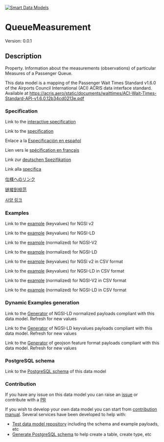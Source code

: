 [![Smart Data Models](https://smartdatamodels.org/wp-content/uploads/2022/01/SmartDataModels_logo.png "Logo")](https://smartdatamodels.org)
# QueueMeasurement
Version: 0.0.1

## Description 

Property. Information about the measurements (observations) of particular Measures of a Passenger Queue.

This data model is a mapping of the Passenger Wait Times Standard v1.6.0 of the Airports Council International (ACI) ACRIS data interface standard. Available at https://acris.aero/static/documents/waittimes/ACI-Wait-Times-Standard-API-v1.6.0.12b34cd0213e.pdf
### Specification

Link to the [interactive specification](https://swagger.lab.fiware.org/?url=https://smart-data-models.github.io/dataModel.ACRIS/QueueMeasurement/swagger.yaml)

Link to the [specification](https://github.com/smart-data-models/dataModel.ACRIS/blob/master/QueueMeasurement/doc/spec.md)

Enlace a la [Especificación en español](https://github.com/smart-data-models/dataModel.ACRIS/blob/master/QueueMeasurement/doc/spec_ES.md)

Lien vers le [spécification en français](https://github.com/smart-data-models/dataModel.ACRIS/blob/master/QueueMeasurement/doc/spec_FR.md)

Link zur [deutschen Spezifikation](https://github.com/smart-data-models/dataModel.ACRIS/blob/master/QueueMeasurement/doc/spec_DE.md)

Link alla [specifica](https://github.com/smart-data-models/dataModel.ACRIS/blob/master/QueueMeasurement/doc/spec_IT.md)

[仕様へのリンク](https://github.com/smart-data-models/dataModel.ACRIS/blob/master/QueueMeasurement/doc/spec_JA.md)

[链接到规范](https://github.com/smart-data-models/dataModel.ACRIS/blob/master/QueueMeasurement/doc/spec_ZH.md)

[사양 링크](https://github.com/smart-data-models/dataModel.ACRIS/blob/master/QueueMeasurement/doc/spec_KO.md)
### Examples

Link to the [example](https://smart-data-models.github.io/dataModel.ACRIS/QueueMeasurement/examples/example.json) (keyvalues) for NGSI v2

Link to the [example](https://smart-data-models.github.io/dataModel.ACRIS/QueueMeasurement/examples/example.jsonld) (keyvalues) for NGSI-LD

Link to the [example](https://smart-data-models.github.io/dataModel.ACRIS/QueueMeasurement/examples/example-normalized.json) (normalized) for NGSI-V2

Link to the [example](https://smart-data-models.github.io/dataModel.ACRIS/QueueMeasurement/examples/example-normalized.jsonld) (normalized) for NGSI-LD

Link to the [example](https://github.com/smart-data-models/dataModel.ACRIS/blob/master/QueueMeasurement/examples/example.json.csv) (keyvalues) for NGSI v2 in CSV format

Link to the [example](https://github.com/smart-data-models/dataModel.ACRIS/blob/master/QueueMeasurement/examples/example.jsonld.csv) (keyvalues) for NGSI-LD in CSV format

Link to the [example](https://github.com/smart-data-models/dataModel.ACRIS/blob/master/QueueMeasurement/examples/example-normalized.json.csv) (normalized) for NGSI-V2 in CSV format

Link to the [example](https://github.com/smart-data-models/dataModel.ACRIS/blob/master/QueueMeasurement/examples/example-normalized.jsonld.csv) (normalized) for NGSI-LD in CSV format
### Dynamic Examples generation

Link to the [Generator](https://smartdatamodels.org/extra/ngsi-ld_generator.php?schemaUrl=https://raw.githubusercontent.com/smart-data-models/dataModel.ACRIS/master/QueueMeasurement/schema.json&email=info@smartdatamodels.org) of NGSI-LD normalized payloads compliant with this data model. Refresh for new values

Link to the [Generator](https://smartdatamodels.org/extra/ngsi-ld_generator_keyvalues.php?schemaUrl=https://raw.githubusercontent.com/smart-data-models/dataModel.ACRIS/master/QueueMeasurement/schema.json&email=info@smartdatamodels.org) of NGSI-LD keyvalues payloads compliant with this data model. Refresh for new values

Link to the [Generator](https://smartdatamodels.org/extra/geojson_features_generator.php?schemaUrl=https://raw.githubusercontent.com/smart-data-models/dataModel.ACRIS/master/QueueMeasurement/schema.json&email=info@smartdatamodels.org) of geojson feature format payloads compliant with this data model. Refresh for new values
### PostgreSQL schema

Link to the [PostgreSQL schema](https://github.com/smart-data-models/dataModel.ACRIS/blob/master/QueueMeasurement/schema.sql) of this data model
### Contribution

 If you have any issue on this data model you can raise an [issue](https://github.com/smart-data-models/dataModel.ACRIS/issues)  or contribute with a [PR](https://github.com/smart-data-models/dataModel.ACRIS/pulls)

 If you wish to develop your own data model you can start from [contribution manual](https://bit.ly/contribution_manual). Several services have been developed to help with: 
 - [Test data model repository](https://smartdatamodels.org/index.php/data-models-contribution-api/) including the schema and example payloads, etc
 - [Generate PostgreSQL schema](https://smartdatamodels.org/index.php/sql-service/) to help create a table, create type, etc